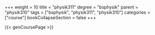 +++
weight = 10
title = "physik311"
degree = "bsphysik"
parent = "physik310"
tags = ["bsphysik", "physik311", "physik310"]
categories = ["course"]
bookCollapseSection = false
+++

{{< genCoursePage >}}
